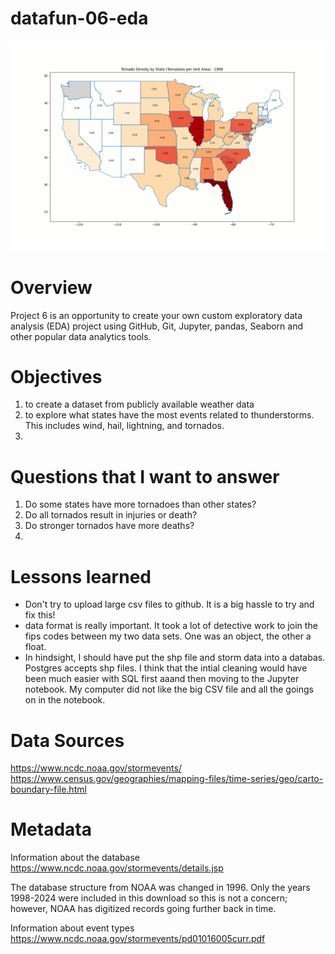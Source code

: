 # datafun-06-eda

![alt text](tornado_density_animation.gif)

# Overview
Project 6 is an opportunity to create your own custom exploratory data analysis (EDA) project using GitHub, Git, Jupyter, pandas, Seaborn and other popular data analytics tools.

# Objectives
1) to create a dataset from publicly available weather data
2) to explore what states have the most events related to thunderstorms.  This includes wind, hail, lightning, and tornados.
3) 

# Questions that I want to answer
1) Do some states have more tornadoes than other states?
2) Do all tornados result in injuries or death?
3) Do stronger tornados have more deaths?
4) 

# Lessons learned
- Don't try to upload large csv files to github.  It is a big hassle to try and fix this!
- data format is really important.  It took a lot of detective work to join the fips codes between my two data sets.  One was an object, the other a float.  
- In hindsight, I should have put the shp file and storm data into a databas.  Postgres accepts shp files.  I think that the intial cleaning would have been much easier with SQL first aaand then moving to the Jupyter notebook.  My computer did not like the big CSV file and all the goings on in the notebook.  


# Data Sources
https://www.ncdc.noaa.gov/stormevents/
https://www.census.gov/geographies/mapping-files/time-series/geo/carto-boundary-file.html 

# Metadata
Information about the database
https://www.ncdc.noaa.gov/stormevents/details.jsp

The database structure from NOAA was changed in 1996.  Only the years 1998-2024 were included in this download so this is not a concern; however, NOAA has digitized records going further back in time.

Information about event types
https://www.ncdc.noaa.gov/stormevents/pd01016005curr.pdf
